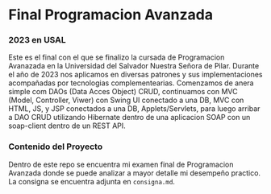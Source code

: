 # Final Programacion Avanzada

### 2023 en USAL
Este es el final con el que se finalizo la cursada de Programacion Avanazada en la Universidad del Salvador Nuestra Señora de Pilar. Durante el año de 2023 nos aplicamos en diversas patrones y sus implementaciones acompañadas por tecnologias complementearias.
Comenzamos de anera simple com DAOs (Data Acces Object) CRUD, continuamos con MVC (Model, Controller, Viwer) con Swing UI conectado a una DB, MVC con HTML, JS, y JSP conectados a una DB, Applets/Servlets, para luego arribar a DAO CRUD utilizando Hibernate dentro de una aplicacion SOAP con un soap-client dentro de un REST API.

### Contenido del Proyecto
Dentro de este repo se encuentra mi examen final de Programacion Avanzada donde se puede analizar a mayor detalle mi desempeño practico. La consigna se encuentra adjunta en `consigna.md`.
